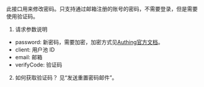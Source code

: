 此接口用来修改密码。只支持通过邮箱注册的账号的密码，不需要登录，但是需要使用验证码。
1. 请求参数说明
- password: 新密码，需要加密，加密方式见[Authing官方文档](https://docs.authing.cn/authing/v/master/sdk/open-graphql#zhu-yi-shi-xiang-2)。
- client: 用户池 ID
- email: 邮箱
- verifyCode: 验证码
2. 如何获取验证码？
见“发送重置密码邮件”。
